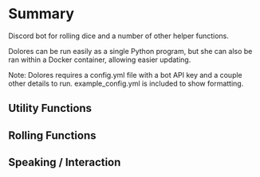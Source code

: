 # Summary

Discord bot for rolling dice and a number of other helper functions.

Dolores can be run easily as a single Python program, but she can also be ran within a Docker container, allowing easier updating.

Note: Dolores requires a config.yml file with a bot API key and a couple other details to run. example_config.yml is included to show formatting.

## Utility Functions

## Rolling Functions

## Speaking / Interaction
